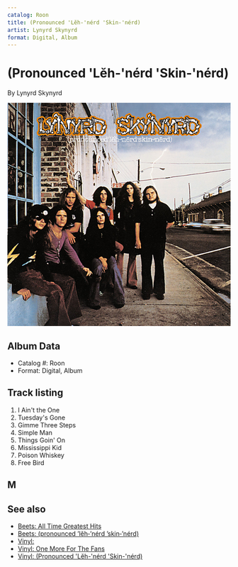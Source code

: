 ```yaml
---
catalog: Roon
title: (Pronounced 'Lĕh-'nérd 'Skin-'nérd)
artist: Lynyrd Skynyrd
format: Digital, Album
---
```


# (Pronounced 'Lĕh-'nérd 'Skin-'nérd)

By Lynyrd Skynyrd

![](../../assets/albumcovers/Lynyrd_Skynyrd-Pronounced_Lĕh-nérd_Skin-nérd.png)

## Album Data

- Catalog #: Roon
- Format: Digital, Album


## Track listing


1. I Ain't the One
2. Tuesday's Gone
3. Gimme Three Steps
4. Simple Man
5. Things Goin' On
6. Mississippi Kid
7. Poison Whiskey
8. Free Bird

## M


## See also

- [Beets: All Time Greatest Hits](../../Beets/Lynyrd_Skynyrd/All_Time_Greatest_Hits.md)
- [Beets: (pronounced ’lĕh‐’nérd ’skin‐’nérd)](../../Beets/Lynyrd_Skynyrd/pronounced_’lĕh‐’nérd_’skin‐’nérd.md)
- [Vinyl: ](../../Vinyl/Lynyrd_Skynyrd/Lynyrd_Skynyrd.md)
- [Vinyl: One More For The Fans](../../Vinyl/Lynyrd_Skynyrd/One_More_For_The_Fans.md)
- [Vinyl: (Pronounced 'Lĕh-'nérd 'Skin-'nérd)](../../Vinyl/Lynyrd_Skynyrd/Pronounced_Lĕh-nérd_Skin-nérd.md)
